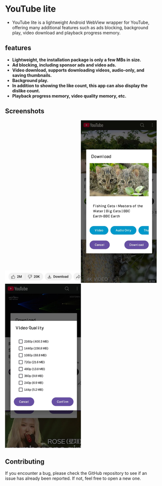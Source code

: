 YouTube lite
============

* YouTube lite is a lightweight Android WebView wrapper for YouTube, offering many additional features such as ads blocking, background play, video download and playback progress memory.
  
  

## features

* **Lightweight, the installation package is only a few MBs in size.**
* **Ad blocking, including sponsor ads and video ads.**
* **Video download, supports downloading videos, audio-only, and saving thumbnails.**
* **Background play.**
* **In addition to showing the like count, this app can also display the dislike count.**
* **Playback progress memory, video quality memory, etc.**

## Screenshots

<img src="https://github.com/HydeYYHH/YouTube-lite/blob/main/fastlane/metadata/android/en-US/images/screenshot1.jpg" width="250"><img src="https://github.com/HydeYYHH/YouTube-lite/blob/main/fastlane/metadata/android/en-US/images/screenshot2.jpg" width="250"><img src="https://github.com/HydeYYHH/YouTube-lite/blob/main/fastlane/metadata/android/en-US/images/screenshot3.jpg" width="250">







## Contributing

If you encounter a bug, please check the GitHub repository to see if an issue has already been reported. If not, feel free to open a new one.
